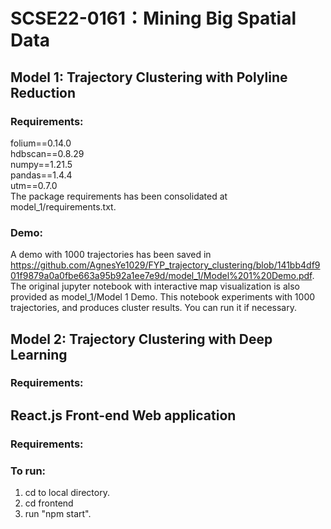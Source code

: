 # SCSE22-0161：Mining Big Spatial Data

## Model 1: Trajectory Clustering with Polyline Reduction
### Requirements:
folium==0.14.0\
hdbscan==0.8.29\
numpy==1.21.5\
pandas==1.4.4\
utm==0.7.0\
The package requirements has been consolidated at model_1/requirements.txt.

### Demo:
A demo with 1000 trajectories has been saved in https://github.com/AgnesYe1029/FYP_trajectory_clustering/blob/141bb4df901f9879a0a0fbe663a95b92a1ee7e9d/model_1/Model%201%20Demo.pdf.
The original jupyter notebook with interactive map visualization is also provided as model_1/Model 1 Demo. This notebook experiments with 1000 trajectories, and produces cluster results. You can run it if necessary.
<br/>


## Model 2: Trajectory Clustering with Deep Learning
### Requirements:



## React.js Front-end Web application
### Requirements:

### To run:
1. cd to local directory.
2. cd frontend
3. run "npm start".
